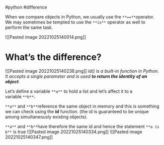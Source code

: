 #python #difference 

When we compare objects in Python, we usually use the `**==**`operator. We may sometimes be tempted to use the `**is**` operator as well to perform the same task.

![[Pasted image 20221025140014.png]]


# What’s the difference?

![[Pasted image 20221025140238.png]]
_id() is a built-in function in Python. It accepts a single parameter and is used_ **_to return the identity of an object_**_._


Let’s define a variable `**a**` to hold a list and let’s affect it to a variable `**b**`**.**

`**a**` and `**b**`reference the same object in memory and this is something we can check using the **id** function. (the id is guaranteed to be unique among simultaneously existing objects).

`**a**` and `**b**`have therefore the same id and hence the statement `**a is b**` is true
![[Pasted image 20221025140334.png]]
![[Pasted image 20221025140347.png]]

